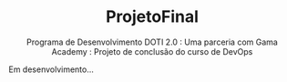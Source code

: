 <h1 align="center">ProjetoFinal</h1>
<p align="center">Programa de Desenvolvimento DOTI 2.0 : Uma parceria com Gama Academy : Projeto de conclusão do curso de DevOps</p>

Em desenvolvimento...
